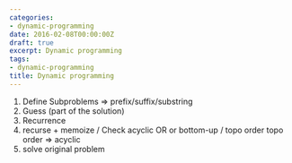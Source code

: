 ```yaml
---
categories:
- dynamic-programming
date: 2016-02-08T00:00:00Z
draft: true
excerpt: Dynamic programming
tags:
- dynamic-programming
title: Dynamic programming
---
```


1. Define Subproblems => prefix/suffix/substring
2. Guess (part of the solution)
3. Recurrence
4. recurse + memoize / Check acyclic OR or bottom-up / topo order
topo order => acyclic
5. solve original problem

